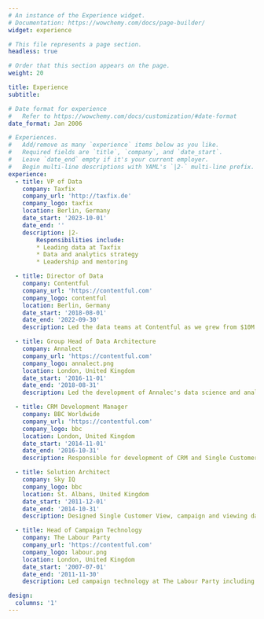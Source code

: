 ```yaml
---
# An instance of the Experience widget.
# Documentation: https://wowchemy.com/docs/page-builder/
widget: experience

# This file represents a page section.
headless: true

# Order that this section appears on the page.
weight: 20

title: Experience
subtitle:

# Date format for experience
#   Refer to https://wowchemy.com/docs/customization/#date-format
date_format: Jan 2006

# Experiences.
#   Add/remove as many `experience` items below as you like.
#   Required fields are `title`, `company`, and `date_start`.
#   Leave `date_end` empty if it's your current employer.
#   Begin multi-line descriptions with YAML's `|2-` multi-line prefix.
experience:
  - title: VP of Data
    company: Taxfix
    company_url: 'http://taxfix.de'
    company_logo: taxfix
    location: Berlin, Germany
    date_start: '2023-10-01'
    date_end: ''
    description: |2-
        Responsibilities include:
        * Leading data at Taxfix
        * Data and analytics strategy
        * Leadership and mentoring

  - title: Director of Data
    company: Contentful
    company_url: 'https://contentful.com'
    company_logo: contentful
    location: Berlin, Germany
    date_start: '2018-08-01'
    date_end: '2022-09-30'
    description: Led the data teams at Contentful as we grew from $10M ARR to over $100M.

  - title: Group Head of Data Architecture
    company: Annalect
    company_url: 'https://contentful.com'
    company_logo: annalect.png
    location: London, United Kingdom
    date_start: '2016-11-01'
    date_end: '2018-08-31'
    description: Led the development of Annalec's data science and analytics platform in the UK.

  - title: CRM Development Manager
    company: BBC Worldwide
    company_url: 'https://contentful.com'
    company_logo: bbc
    location: London, United Kingdom
    date_start: '2014-11-01'
    date_end: '2016-10-31'
    description: Responsible for development of CRM and Single Customer View capabilities to support BBC Worldwide.

  - title: Solution Architect
    company: Sky IQ
    company_logo: bbc
    location: St. Albans, United Kingdom
    date_start: '2011-12-01'
    date_end: '2014-10-31'
    description: Designed Single Customer View, campaign and viewing data solutions with Sky and for external clients.

  - title: Head of Campaign Technology
    company: The Labour Party
    company_url: 'https://contentful.com'
    company_logo: labour.png
    location: London, United Kingdom
    date_start: '2007-07-01'
    date_end: '2011-11-30'
    description: Led campaign technology at The Labour Party including Membership Data and Voter Database.

design:
  columns: '1'
---
```

